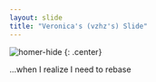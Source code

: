 ```yaml
---
layout: slide
title: "Veronica's (vzhz's) Slide"
---
```


![homer-hide](https://cloud.githubusercontent.com/assets/16547949/25400902/0a553f14-29c2-11e7-9a40-8d14136b4fa3.jpg)
{: .center}

...when I realize I need to rebase
